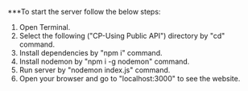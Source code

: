 ***To start the server follow the below steps:
1. Open Terminal.
2. Select the following ("CP-Using Public API") directory by "cd" command.
3. Install dependencies by "npm i" command.
4. Install nodemon by "npm i -g nodemon" command.
5. Run server by "nodemon index.js" command.
6. Open your browser and go to "localhost:3000" to see the website.